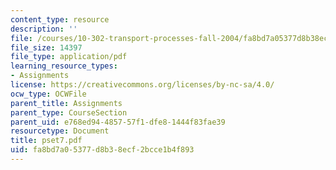 ```yaml
---
content_type: resource
description: ''
file: /courses/10-302-transport-processes-fall-2004/fa8bd7a05377d8b38ecf2bcce1b4f893_pset7.pdf
file_size: 14397
file_type: application/pdf
learning_resource_types:
- Assignments
license: https://creativecommons.org/licenses/by-nc-sa/4.0/
ocw_type: OCWFile
parent_title: Assignments
parent_type: CourseSection
parent_uid: e768ed94-4857-57f1-dfe8-1444f83fae39
resourcetype: Document
title: pset7.pdf
uid: fa8bd7a0-5377-d8b3-8ecf-2bcce1b4f893
---
```

